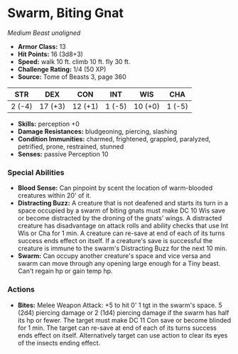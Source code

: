 # Swarm, Biting Gnat

*Medium* *Beast* *unaligned*

- **Armor Class:** 13
- **Hit Points:** 16 (3d8+3)
- **Speed:** walk 10 ft. climb 10 ft. fly 30 ft.
- **Challenge Rating:** 1/4 (50 XP)
- **Source:** Tome of Beasts 3, page 360

| STR | DEX | CON | INT | WIS | CHA |
| --- | --- | --- | --- | --- | --- |
| 2 (-4) | 17 (+3) | 12 (+1) | 1 (-5) | 10 (+0) | 1 (-5) |

- **Skills:** perception +0
- **Damage Resistances:** bludgeoning, piercing, slashing
- **Condition Immunities:** charmed, frightened, grappled, paralyzed, petrified, prone, restrained, stunned
- **Senses:** passive Perception 10

### Special Abilities

- **Blood Sense:** Can pinpoint by scent the location of warm-blooded creatures within 20' of it.
- **Distracting Buzz:** A creature that is not deafened and starts its turn in a space occupied by a swarm of biting gnats must make DC 10 Wis save or become distracted by the droning of the gnats' wings. A distracted creature has disadvantage on attack rolls and ability checks that use Int Wis or Cha for 1 min. A creature can re-save at end of each of its turns success ends effect on itself. If a creature's save is successful the creature is immune to the swarm's Distracting Buzz for the next 10 min.
- **Swarm:** Can occupy another creature's space and vice versa and swarm can move through any opening large enough for a Tiny beast. Can't regain hp or gain temp hp.

### Actions

- **Bites:** Melee Weapon Attack: +5 to hit 0' 1 tgt in the swarm's space. 5 (2d4) piercing damage or 2 (1d4) piercing damage if the swarm has half its hp or fewer. The target must make DC 11 Con save or become blinded for 1 min. The target can re-save at end of each of its turns success ends effect on itself. Alternatively target can use action to clear its eyes of the insects ending effect.


